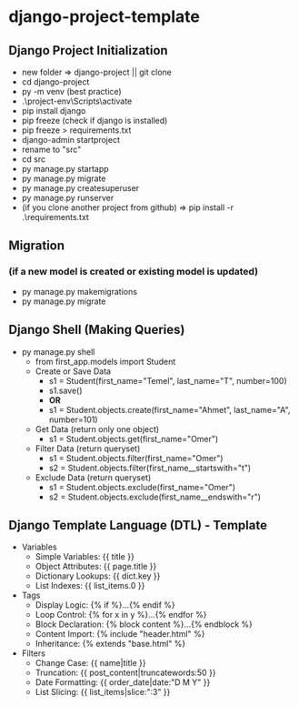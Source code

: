 # django-project-template

## Django Project Initialization

- new folder => django-project || git clone
- cd django-project
- py -m venv <venvname> (best practice)
- .\project-env\Scripts\activate
- pip install django
- pip freeze (check if django is installed)
- pip freeze > requirements.txt
- django-admin startproject <projectname>
- rename <projectname> to "src"
- cd src
- py manage.py startapp <appname>
- py manage.py migrate
- py manage.py createsuperuser
- py manage.py runserver
- (if you clone another project from github) => pip install -r .\requirements.txt
## Migration
### (if a new model is created or existing model is updated)

- py manage.py makemigrations
- py manage.py migrate

## Django Shell (Making Queries)

- py manage.py shell
  - from first_app.models import Student
  - Create or Save Data
    - s1 = Student(first_name="Temel", last_name="T", number=100)
    - s1.save()
    - **OR**
    - s1 = Student.objects.create(first_name="Ahmet", last_name="A", number=101)
  - Get Data (return only one object)
    - s1 = Student.objects.get(first_name="Omer")
  - Filter Data (return queryset)
    - s1 = Student.objects.filter(first_name="Omer")
    - s2 = Student.objects.filter(first_name\_\_startswith="t")
  - Exclude Data (return queryset)
    - s1 = Student.objects.exclude(first_name="Omer")
    - s2 = Student.objects.exclude(first_name\_\_endswith="r")

## Django Template Language (DTL) - Template

- Variables
  - Simple Variables: {{ title }}
  - Object Attributes: {{ page.title }}
  - Dictionary Lookups: {{ dict.key }}
  - List Indexes: {{ list_items.0 }}
- Tags
  - Display Logic: {% if %}...{% endif %}
  - Loop Control: {% for x in y %}...{% endfor %}
  - Block Declaration: {% block content %}...{% endblock %}
  - Content Import: {% include "header.html" %}
  - Inheritance: {% extends "base.html" %}
- Filters
  - Change Case: {{ name|title }}
  - Truncation: {{ post_content|truncatewords:50 }}
  - Date Formatting: {{ order_date|date:"D M Y" }}
  - List Slicing: {{ list_items|slice:":3" }}
